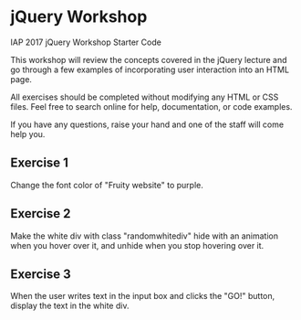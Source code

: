 jQuery Workshop
==================

IAP 2017 jQuery Workshop Starter Code

This workshop will review the concepts covered in the jQuery lecture and go through a few examples of incorporating user interaction into an HTML page.

All exercises should be completed without modifying any HTML or CSS files. Feel free to search online for help, documentation, or code examples.

If you have any questions, raise your hand and one of the staff will come help you.

Exercise 1
----------
Change the font color of "Fruity website" to purple.

Exercise 2
----------
Make the white div with class "randomwhitediv" hide with an animation when you hover over it, and unhide when you stop hovering over it.

Exercise 3
----------
When the user writes text in the input box and clicks the "GO!" button, display the text in the white div.
